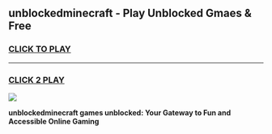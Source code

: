 
## unblockedminecraft - Play Unblocked Gmaes & Free
<h3>
<a href="https://news.freeplayer.one?title=unblockedminecraft&ref=16F">CLICK TO PLAY</a></h3>
<hr>

<h3>
<a href="https://news.freeplayer.one?title=unblockedminecraft&ref=16F">CLICK 2 PLAY</a>
  
</h3>

<a href="https://news.freeplayer.one?title=unblockedminecraft&ref=16F/"><img src="https://clearcache.store/games.png"></a>


**unblockedminecraft games unblocked: Your Gateway to Fun and Accessible Online Gaming**
